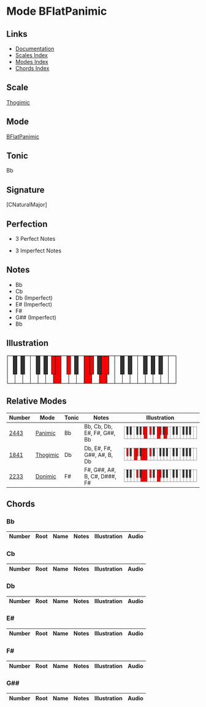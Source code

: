 # Mode BFlatPanimic

## Links

- [Documentation](index.md)
- [Scales Index](Scales.md)
- [Modes Index](Modes.md)
- [Chords Index](Chords.md)

## Scale

[Thogimic](ScaleThogimic.md)

## Mode

[BFlatPanimic](ModeBFlatPanimic.md)

## Tonic

Bb

## Signature

[CNaturalMajor]

## Perfection

 - 3 Perfect Notes

 - 3 Imperfect Notes

## Notes

- Bb
- Cb
- Db (Imperfect)
- E# (Imperfect)
- F#
- G## (Imperfect)
- Bb

## Illustration

![BFlatPanimic](ModeBFlatPanimic.png)

## Relative Modes

| Number | Mode | Tonic | Notes | Illustration |
|--------|------|-------|-------|--------------|
| [2443](https://ianring.com/musictheory/scales/2443) | [Panimic](ModePanimic.md) | Bb | Bb, Cb, Db, E#, F#, G##, Bb | ![BFlatPanimic](ModeBFlatPanimic.png) |
| [1841](https://ianring.com/musictheory/scales/1841) | [Thogimic](ModeThogimic.md) | Db | Db, E#, F#, G##, A#, B, Db | ![DFlatThogimic](ModeDFlatThogimic.png) |
| [2233](https://ianring.com/musictheory/scales/2233) | [Donimic](ModeDonimic.md) | F# | F#, G##, A#, B, C#, D###, F# | ![FSharpDonimic](ModeFSharpDonimic.png) |

## Chords

### Bb

| Number | Root | Name | Notes | Illustration | Audio |
|--------|------|------|-------|--------------|-------|

### Cb

| Number | Root | Name | Notes | Illustration | Audio |
|--------|------|------|-------|--------------|-------|

### Db

| Number | Root | Name | Notes | Illustration | Audio |
|--------|------|------|-------|--------------|-------|

### E#

| Number | Root | Name | Notes | Illustration | Audio |
|--------|------|------|-------|--------------|-------|

### F#

| Number | Root | Name | Notes | Illustration | Audio |
|--------|------|------|-------|--------------|-------|

### G##

| Number | Root | Name | Notes | Illustration | Audio |
|--------|------|------|-------|--------------|-------|

